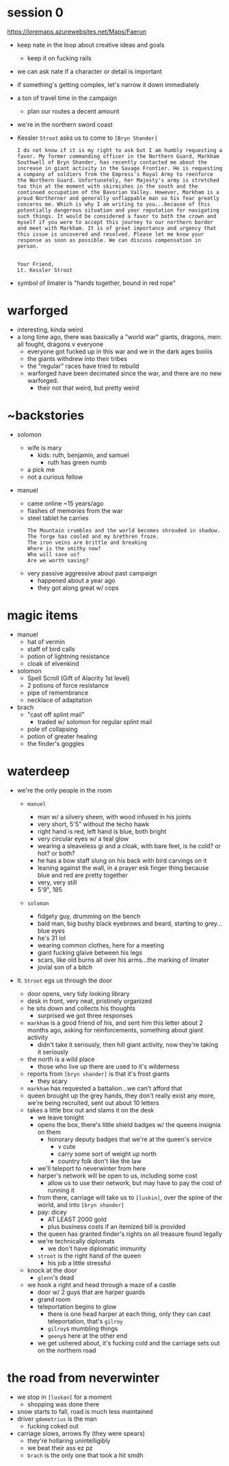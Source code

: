 # session 0
https://loremaps.azurewebsites.net/Maps/Faerun

- keep nate in the loop about creative ideas and goals
    - keep it on fucking rails

- we can ask nate if a character or detail is important

- if something's getting complex, let's narrow it down immediately

- a ton of travel time in the campaign
    - plan our routes a decent amount

- we're in the northern sword coast

- Kessler `Stroot` asks us to come to `[Bryn Shander]`
    ```
    I do not know if it is my right to ask but I am humbly requesting a favor. My former commanding officer in the Northern Guard, Markham Southwell of Bryn Shander, has recently contacted me about the increase in giant activity in the Savage Frontier. He is requesting a company of soldiers from the Empress's Royal Army to reenforce the Northern Guard. Unfortunately, her Majesty's army is stretched too thin at the moment with skirmishes in the south and the continued occupation of the Bavorian Valley. However, Markham is a proud Northerner and generally unflappable man so his fear greatly concerns me. Which is why I am writing to you...because of this potentially dangerous situation and your reputation for navigating such things. It would be considered a favor to both the crown and myself if you were to accept this journey to our northern border and meet with Markham. It is of great importance and urgency that this issue is uncovered and resolved. Please let me know your response as soon as possible. We can discuss compensation in person.


    Your Friend,
    Lt. Kessler Stroot
    ```

- symbol of ilmater is "hands together, bound in red rope"

# warforged
- interesting, kinda weird
- a long time ago, there was basically a "world war" giants, dragons, men: all fought, dragons v everyone
    - everyone got fucked up in this war and we in the dark ages boiiiis
    - the giants withdrew into their tribes
    - the "regular" races have tried to rebuild
    - warforged have been decimated since the war, and there are no new warforged. 
        - their not that weird, but pretty weird

# ~backstories
- solomon
    - wife is mary
        - kids: ruth, benjamin, and samuel
            - ruth has green numb
    - a pick me
    - not a curious fellow

- manuel
    - came online ~15 years/ago
    - flashes of memories from the war
    - steel tablet he carries
        ```
        The Mountain crumbles and the world becomes shrouded in shadow.
        The forge has cooled and my brethren froze.
        The iron veins are brittle and breaking
        Where is the smithy now?
        Who will save us? 
        Are we worth saving?
        ```
    - very passive aggressive about past campaign
        - happened about a year ago
        - they got along great w/ cops


# magic items
- manuel
    - hat of vermin
    - staff of bird calls
    - potion of lightning resistance
    - cloak of elvenkind
- solomon
    - Spell Scroll (Gift of Alacrity 1st level)
    - 2 potions of force resistance
    - pipe of remembrance
    - necklace of adaptation
- brach
    - "cast off splint mail"
        - traded w/ solomon for regular splint mail
    - pole of collapsing
    - potion of greater healing
    - the finder's goggles


# waterdeep
- we're the only people in the room
    - `manuel`
        - man w/ a silvery sheen, with wood infused in his joints
        - very short, 5'5" without the techo hawk
        - right hand is red, left hand is blue, both bright
        - very circular eyes w/ a teal glow
        - wearing a sleaveless gi and a cloak, with bare feet, is he cold? or hot? or both?
        - he has a bow staff slung on his back with bird carvings on it
        - leaning against the wall, in a prayer esk finger thing because blue and red are pretty together
        - very, very still
        - 5'9", 185

    - `soloman`
        - fidgety guy, drumming on the bench
        - bald man, big bushy black eyebrows and beard, starting to grey... blue eyes
        - he's 31 lol
        - wearing common clothes, here for a meeting
        - giant fucking glaive between his legs
        - scars, like old burns all over his arms...the marking of ilmater
        - jovial son of a bitch

- lt. `Stroot` egs us through the door
    - door opens, very tidy looking library
    - desk in front, very neat, pristinely organized
    - he sits down and collects his thoughts
        - surprised we got three responses
    - `markham` is a good friend of his, and sent him this letter about 2 months ago, asking for reinforcements, something about giant activity
        - didn't take it seriously, then hill giant activity, now they're taking it seriously
    - the north is a wild place
        - those who live up there are used to it's wilderness
    - reports from `[bryn shander]` is that it's frost giants
        - they scary
    - `markham` has requested a battalion...we can't afford that
    - queen brought up the grey hands, they don't really exist any more, we're being recruited, sent out about 10 letters
    - takes a little box out and slams it on the desk
        - we leave tonight
        - opens the box, there's little shield badges w/ the queens insignia on them
            - honorary deputy badges that we're at the queen's service
                - v cute
                - carry some sort of weight up north
                - country folk don't like the law
        - we'll teleport to neverwinter from here
        - harper's network will be open to us, including some cost
            - allow us to use their network, but may have to pay the cost of running it
        - from there, carriage will take us to `[luskin]`, over the spine of the world, and into `[bryn shander]`
        - pay: dicey
            - AT LEAST 2000 gold
            - plus business costs if an itemized bill is provided
        - the queen has granted finder's rights on all treasure found legally
        - we're technically diplomats
            - we don't have diplomatic immunity
        - `stroot` is the right hand of the queen
            - his job a little stressful
    - knock at the door
        - `glenn`'s dead
    - we hook a right and head through a maze of a castle
        - door w/ 2 guys that are harper guards
        - grand room 
        - teleportation begins to glow
            - there is one head harper at each thing, only they can cast teleportation, that's `gilroy`
            - `gilroy`s mumbling things
            - `geeny`s here at the other end
        - we get ushered about, it's fucking cold and the carriage sets out on the northern road

# the road from neverwinter
- we stop in `[luskan]` for a moment
    - shopping was done there
- snow starts to fall, road is much less maintained
- driver `gdemetrius` is the man
    - fucking coked out
- carriage slows, arrows fly (they were spears)
    - they're hollaring unintelligibly
    - we beat their ass ez pz
    - `brach` is the only one that took a hit smdh
